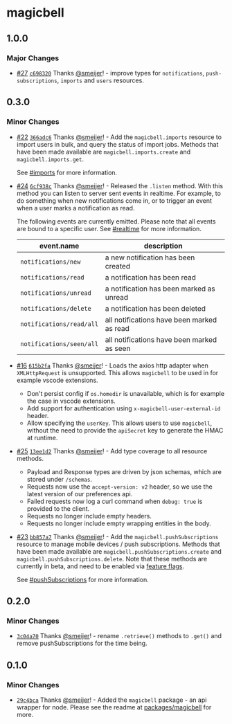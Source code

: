 # magicbell

## 1.0.0

### Major Changes

- [#27](https://github.com/magicbell-io/magicbell-js/pull/27) [`c698320`](https://github.com/magicbell-io/magicbell-js/commit/c69832021cba9a0686a14be22dd7f46c613b954d) Thanks [@smeijer](https://github.com/smeijer)! - improve types for `notifications`, `push-subscriptions`, `imports` and `users` resources.

## 0.3.0

### Minor Changes

- [#22](https://github.com/magicbell-io/magicbell-js/pull/22) [`366adc6`](https://github.com/magicbell-io/magicbell-js/commit/366adc6af3ee2d198f5f9ad3507deee93dd88ebb) Thanks [@smeijer](https://github.com/smeijer)! - Add the `magicbell.imports` resource to import users in bulk, and query the status of import jobs. Methods that have been made available are `magicbell.imports.create` and `magicbell.imports.get`.

  See [#imports](https://github.com/magicbell-io/magicbell-js/blob/main/packages/magicbell/README.md#imports) for more information.

- [#24](https://github.com/magicbell-io/magicbell-js/pull/24) [`6cf938c`](https://github.com/magicbell-io/magicbell-js/commit/6cf938c384ea4db6e3260f8c35f9af762edc48a7) Thanks [@smeijer](https://github.com/smeijer)! - Released the `.listen` method. With this method you can listen to server sent events in realtime. For example, to do something when new notifications come in, or to trigger an event when a user marks a notification as read.

  The following events are currently emitted. Please note that all events are bound to a specific user. See [#realtime](https://github.com/magicbell-io/magicbell-js/blob/main/packages/magicbell/README.md#realtime) for more information.

  | event.name               | description                                |
  | ------------------------ | ------------------------------------------ |
  | `notifications/new`      | a new notification has been created        |
  | `notifications/read`     | a notification has been read               |
  | `notifications/unread`   | a notification has been marked as unread   |
  | `notifications/delete`   | a notification has been deleted            |
  | `notifications/read/all` | all notifications have been marked as read |
  | `notifications/seen/all` | all notifications have been marked as seen |

- [#16](https://github.com/magicbell-io/magicbell-js/pull/16) [`615b2fa`](https://github.com/magicbell-io/magicbell-js/commit/615b2faa558c19a2a50c0cb2b67b95ad3b5e68e3) Thanks [@smeijer](https://github.com/smeijer)! - Loads the axios http adapter when `XMLHttpRequest` is unsupported. This allows `magicbell` to be used in for example vscode extensions.

  - Don't persist config if `os.homedir` is unavailable, which is for example the case in vscode extensions.
  - Add support for authentication using `x-magicbell-user-external-id` header.
  - Allow specifying the `userKey`. This allows users to use `magicbell`, without the need to provide the `apiSecret` key to generate the HMAC at runtime.

- [#25](https://github.com/magicbell-io/magicbell-js/pull/25) [`13ee1d2`](https://github.com/magicbell-io/magicbell-js/commit/13ee1d242baddc97c0eabd3bf49867c3280432c5) Thanks [@smeijer](https://github.com/smeijer)! - Add type coverage to all resource methods.

  - Payload and Response types are driven by json schemas, which are stored under `/schemas`.
  - Requests now use the `accept-version: v2` header, so we use the latest version of our preferences api.
  - Failed requests now log a curl command when `debug: true` is provided to the client.
  - Requests no longer include empty headers.
  - Requests no longer include empty wrapping entities in the body.

- [#23](https://github.com/magicbell-io/magicbell-js/pull/23) [`bb857a7`](https://github.com/magicbell-io/magicbell-js/commit/bb857a738d5abfda805fecdd1154027a8077d3ed) Thanks [@smeijer](https://github.com/smeijer)! - Add the `magicbell.pushSubscriptions` resource to manage mobile devices / push subscriptions. Methods that have been made available are `magicbell.pushSubscriptions.create` and `magicbell.pushSubscriptions.delete`. Note that these methods are currently in beta, and need to be enabled via [feature flags](https://github.com/magicbell-io/magicbell-js/tree/main/packages/magicbell#feature-flags).

  See [#pushSubscriptions](https://github.com/magicbell-io/magicbell-js/blob/main/packages/magicbell/README.md#pushSubscriptions) for more information.

## 0.2.0

### Minor Changes

- [`3c04a70`](https://github.com/magicbell-io/magicbell-js/commit/3c04a70972a4983b5bd07bc62c4aa7ddd2607106) Thanks [@smeijer](https://github.com/smeijer)! - rename `.retrieve()` methods to `.get()` and remove pushSubscriptions for the time being.

## 0.1.0

### Minor Changes

- [`29c4bca`](https://github.com/magicbell-io/magicbell-js/commit/29c4bca92847ad5975b03ab006835a2210b2842f) Thanks [@smeijer](https://github.com/smeijer)! - Added the `magicbell` package - an api wrapper for node. Please see the readme at [packages/magicbell](https://github.com/magicbell-io/magicbell-js/tree/main/packages/magicbell) for more.
